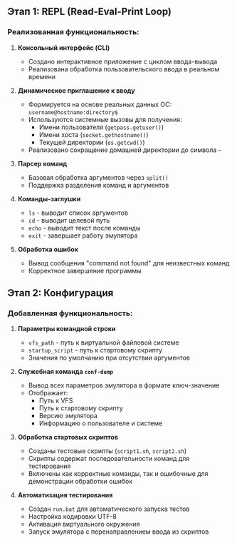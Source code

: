 
## Этап 1: REPL (Read-Eval-Print Loop)

### Реализованная функциональность:

1. **Консольный интерфейс (CLI)**
   - Создано интерактивное приложение с циклом ввода-вывода
   - Реализована обработка пользовательского ввода в реальном времени

2. **Динамическое приглашение к вводу**
   - Формируется на основе реальных данных ОС: `username@hostname:directory$`
   - Используются системные вызовы для получения:
     - Имени пользователя (`getpass.getuser()`)
     - Имени хоста (`socket.gethostname()`)
     - Текущей директории (`os.getcwd()`)
   - Реализовано сокращение домашней директории до символа `~`

3. **Парсер команд**
   - Базовая обработка аргументов через `split()`
   - Поддержка разделения команд и аргументов

4. **Команды-заглушки**
   - `ls` - выводит список аргументов
   - `cd` - выводит целевой путь
   - `echo` - выводит текст после команды
   - `exit` - завершает работу эмулятора

5. **Обработка ошибок**
   - Вывод сообщения "command not found" для неизвестных команд
   - Корректное завершение программы

## Этап 2: Конфигурация

### Добавленная функциональность:

1. **Параметры командной строки**
   - `vfs_path` - путь к виртуальной файловой системе
   - `startup_script` - путь к стартовому скрипту
   - Значения по умолчанию при отсутствии аргументов

2. **Служебная команда `conf-dump`**
   - Вывод всех параметров эмулятора в формате ключ-значение
   - Отображает:
     - Путь к VFS
     - Путь к стартовому скрипту
     - Версию эмулятора
     - Информацию о пользователе и системе

3. **Обработка стартовых скриптов**
   - Созданы тестовые скрипты (`script1.sh`, `script2.sh`)
   - Скрипты содержат последовательности команд для тестирования
   - Включены как корректные команды, так и ошибочные для демонстрации обработки ошибок

4. **Автоматизация тестирования**
   - Создан `run.bat` для автоматического запуска тестов
   - Настройка кодировки UTF-8
   - Активация виртуального окружения
   - Запуск эмулятора с перенаправлением ввода из скриптов
